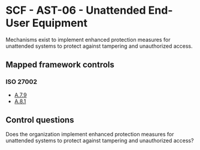 # SCF - AST-06 - Unattended End-User Equipment
Mechanisms exist to implement enhanced protection measures for unattended systems to protect against tampering and unauthorized access.
## Mapped framework controls
### ISO 27002
- [A.7.9](../iso27002/a-7.md#a79)
- [A.8.1](../iso27002/a-8.md#a81)
  
## Control questions
Does the organization implement enhanced protection measures for unattended systems to protect against tampering and unauthorized access?
  